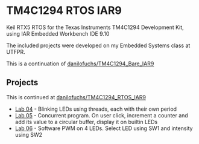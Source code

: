 # TM4C1294 RTOS IAR9

Keil RTX5 RTOS for the Texas Instruments TM4C1294 Development Kit,
using IAR Embedded Workbench IDE 9.10

The included projects were developed on my Embedded Systems class at UTFPR.

This is a continuation of [danilofuchs/TM4C1294_Bare_IAR9](https://github.com/danilofuchs/TM4C1294_Bare_IAR9/)

## Projects

This is continued at [danilofuchs/TM4C1294_RTOS_IAR9](https://github.com/danilofuchs/TM4C1294_RTOS_IAR9/)

- [Lab 04](./Projects/Laboratorio_04) - Blinking LEDs using threads, each with their own period
- [Lab 05](./Projects/Laboratorio_05) - Concurrent program. On user click, increment
  a counter and add its value to a circular buffer, display it on builtin LEDs
- [Lab 06](./Projects/Laboratorio_06) - Software PWM on 4 LEDs. Select LED using SW1 and intensity using SW2
